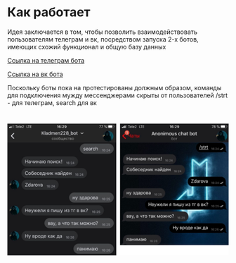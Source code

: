# Как работает
Идея заключается в том, чтобы позволить взаимодействовать пользователям телеграм и вк, посредством запуска 2-х ботов, имеющих схожий функционал и общую базу данных

[Ссылка на телеграм бота](https://t.me/kladmen228_bot)

[Ссылка на вк бота](https://vk.com/kladmen228_bot)

Поскольку боты пока на протестированы должным образом, команды для подключения мужду мессенджерами скрыты от пользователей /strt - для телеграм, search для вк
# ![alt text](https://github.com/Kladmen228/tg-vk_bot/blob/master/images/vk-tg.png)
